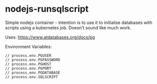 # nodejs-runsqlscript

Simple nodejs container - intention is to use it to initialise databases with scripts using a kubernetes job.  Doesn't sound like much work.

Uses: https://www.atdatabases.org/docs/pg

Environment Variables:

```
// process.env.PGUSER
// process.env.PGPASSWORD
// process.env.PGHOST
// process.env.PGPORT
// process.env.PGDATABASE
// process.env.SQLSCRIPT
```